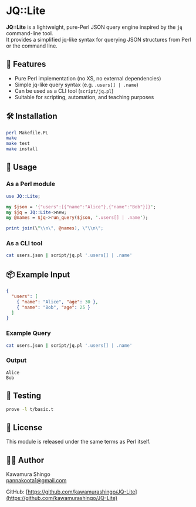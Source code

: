 # JQ::Lite

**JQ::Lite** is a lightweight, pure-Perl JSON query engine inspired by the `jq` command-line tool.  
It provides a simplified jq-like syntax for querying JSON structures from Perl or the command line.

## 🔧 Features

- Pure Perl implementation (no XS, no external dependencies)
- Simple jq-like query syntax (e.g. `.users[] | .name`)
- Can be used as a CLI tool (`script/jq.pl`)
- Suitable for scripting, automation, and teaching purposes

## 🛠 Installation

```sh
perl Makefile.PL
make
make test
make install
```

## 🚀 Usage

### As a Perl module

```perl
use JQ::Lite;

my $json = '{"users":[{"name":"Alice"},{"name":"Bob"}]}';
my $jq = JQ::Lite->new;
my @names = $jq->run_query($json, '.users[] | .name');

print join(\"\\n\", @names), \"\\n\";
```

### As a CLI tool

```bash
cat users.json | script/jq.pl '.users[] | .name'
```

## 📦 Example Input

```json
{
  "users": [
    { "name": "Alice", "age": 30 },
    { "name": "Bob", "age": 25 }
  ]
}
```

### Example Query

```bash
cat users.json | script/jq.pl '.users[] | .name'
```

### Output

```
Alice
Bob
```

## 🧪 Testing

```sh
prove -l t/basic.t
```

## 📝 License

This module is released under the same terms as Perl itself.

## 🧑‍💻 Author

Kawamura Shingo  
[pannakoota1@gmail.com](mailto:pannakoota1@gmail.com)

GitHub: [https://github.com/kawamurashingo/JQ-Lite](https://github.com/kawamurashingo/JQ-Lite)
